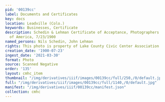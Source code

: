 ```yaml
---
pid: '00139cc'
label: Documents and Certificates
key: docs
location: Leadville (Colo.)
keywords: Businesses, Certificate
description: Schedin & Lehman Certificate of Acceptance, Photographers Association
  of America, 7/23/1900
named_persons: Nils Schedin, John Lehman
rights: This photo is property of Lake County Civic Center Association.
creation_date: '1900-07-23'
ingest_date: '2021-03-30'
format: Photo
source: Scanned Negative
order: '135'
layout: cmhc_item
thumbnail: "/img/derivatives/iiif/images/00139cc/full/250,/0/default.jpg"
full: "/img/derivatives/iiif/images/00139cc/full/1140,/0/default.jpg"
manifest: "/img/derivatives/iiif/00139cc/manifest.json"
collection: cmhc
---
```

